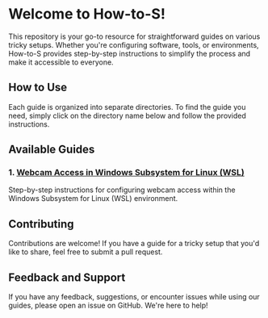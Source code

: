 # Welcome to How-to-S!

This repository is your go-to resource for straightforward guides on various tricky setups. Whether you're configuring software, tools, or environments, How-to-S provides step-by-step instructions to simplify the process and make it accessible to everyone.

## How to Use

Each guide is organized into separate directories. To find the guide you need, simply click on the directory name below and follow the provided instructions.

## Available Guides

### 1. [Webcam Access in Windows Subsystem for Linux (WSL)](webcam-access-in-wsl)

Step-by-step instructions for configuring webcam access within the Windows Subsystem for Linux (WSL) environment.

<!-- Add more guides here -->

## Contributing

Contributions are welcome! If you have a guide for a tricky setup that you'd like to share, feel free to submit a pull request.

## Feedback and Support

If you have any feedback, suggestions, or encounter issues while using our guides, please open an issue on GitHub. We're here to help!
